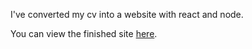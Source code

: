 I've converted my cv into a website with react and node.

You can view the finished site [here](https://obscure-falls-77561.herokuapp.com/).